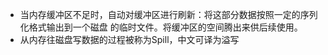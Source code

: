 - 当内存缓冲区不足时，自动对缓冲区进行刷新：将这部分数据按照一定的序列化格式输出到一个磁盘 的临时文件。将缓冲区的空间腾出来供后续使用。
- 从内存往磁盘写数据的过程被称为Spill，中文可译为溢写